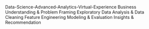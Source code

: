 Data-Science-Advanced-Analytics-Virtual-Experience
Business Understanding & Problem Framing
Exploratory Data Analysis & Data Cleaning
Feature Engineering
Modeling & Evaluation
Insights & Recommendation
